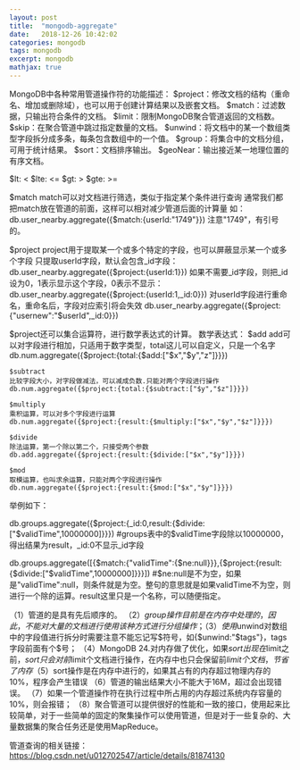 ```yaml
---
layout: post
title:  "mongodb-aggregate"
date:   2018-12-26 10:42:02
categories: mongodb 
tags: mongodb
excerpt: mongodb
mathjax: true
---
```




MongoDB中各种常用管道操作符的功能描述：
$project：修改文档的结构（重命名、增加或删除域），也可以用于创建计算结果以及嵌套文档。
$match：过滤数据，只输出符合条件的文档。
$limit：限制MongoDB聚合管道返回的文档数。
$skip：在聚合管道中跳过指定数量的文档。
$unwind：将文档中的某一个数组类型字段拆分成多条，每条包含数组中的一个值。
$group：将集合中的文档分组，可用于统计结果。
$sort：文档排序输出。
$geoNear：输出接近某一地理位置的有序文档。 

$lt:  <
$lte: <=
$gt:  >
$gte: >=

$match
match可以对文档进行筛选，类似于指定某个条件进行查询
通常我们都把match放在管道的前面，这样可以相对减少管道后面的计算量
如：
db.user_nearby.aggregate({$match:{userId:"1749"}})
注意"1749"，有引号的。

$project
project用于提取某一个或多个特定的字段，也可以屏蔽显示某一个或多个字段
只提取userId字段，默认会包含_id字段：
db.user_nearby.aggregate({$project:{userId:1}})
如果不需要_id字段，则把_id设为0，1表示显示这个字段，0表示不显示：
db.user_nearby.aggregate({$project:{userId:1,_id:0}})
对userId字段进行重命名，重命名后，字段对应索引将会失效
db.user_nearby.aggregate({$project:{"usernew":"$userId",_id:0}})

$project还可以集合运算符，进行数学表达式的计算。
数学表达式：
	$add
	add可以对字段进行相加，只适用于数字类型，total这儿可以自定义，只是一个名字
	db.num.aggregate({$project:{total:{$add:["$x","$y","z"]}}})

	$subtract
	比较字段大小，对字段做减法，可以减成负数.只能对两个字段进行操作
	db.num.aggregate({$project:{total:{$subtract:["$y","$z"]}}})

	$multiply
	乘积运算，可以对多个字段进行运算
	db.num.aggregate({$project:{result:{$multiply:["$x","$y","$z"]}}})

	$divide
	除法运算，第一个除以第二个，只接受两个参数
	db.add.aggregate({$project:{result:{$divide:["$x","$y"]}}})

	$mod
	取模运算，也叫求余运算，只能对两个字段进行操作
	db.num.aggregate({$project:{result:{$mod:["$x","$y"]}}})


举例如下：

db.groups.aggregate({$project:{_id:0,result:{$divide:["$validTime",10000000]}}})
#groups表中的$validTime字段除以10000000，得出结果为result，_id:0不显示_id字段

db.groups.aggregate([{$match:{"validTime":{$ne:null}}},{$project:{result:{$divide:["$validTime",10000000]}}}])
#$ne:null是不为空，如果是"validTime":null，则条件就是为空。整句的意思就是如果validTime不为空，则进行一个除的运算。result这里只是一个名称，可以随便指定。





（1）管道的是具有先后顺序的。
（2）$group操作目前是在内存中处理的，因此，不能对大量的文档进行使用该种方式进行分组操作；
（3）使用$unwind对数组中的字段值进行拆分时需要注意不能忘记写$符号，如{$unwind:"$tags"}，tags字段前面有个$号；
（4）MongoDB 24.对内存做了优化，如果$sort出现在$limit之前，$sort只会对前$limit个文档进行操作，在内存中也只会保留前$limit个文档，节省了内存
（5）$sort操作是在内存中进行的，如果其占有的内存超过物理内存的10%，程序会产生错误
（6）管道的输出结果大小不能大于16M，超过会出现错误。
（7）如果一个管道操作符在执行过程中所占用的内存超过系统内存容量的10%，则会报错；
（8）聚合管道可以提供很好的性能和一致的接口，使用起来比较简单，对于一些简单的固定的聚集操作可以使用管道，但是对于一些复杂的、大量数据集的聚合任务还是使用MapReduce。

管道查询的相关链接：
https://blog.csdn.net/u012702547/article/details/81874130
